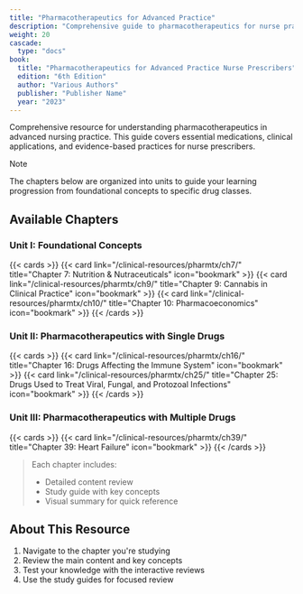 ```yaml
---
title: "Pharmacotherapeutics for Advanced Practice"
description: "Comprehensive guide to pharmacotherapeutics for nurse practitioner students"
weight: 20
cascade:
  type: "docs"
book:
  title: "Pharmacotherapeutics for Advanced Practice Nurse Prescribers"
  edition: "6th Edition"
  author: "Various Authors"
  publisher: "Publisher Name"
  year: "2023"
---
```


Comprehensive resource for understanding pharmacotherapeutics in advanced nursing practice. This guide covers essential medications, clinical applications, and evidence-based practices for nurse prescribers.

> [!NOTE]
> The chapters below are organized into units to guide your learning progression from foundational concepts to specific drug classes.


## Available Chapters

### Unit I: Foundational Concepts
{{< cards >}}
  {{< card link="/clinical-resources/pharmtx/ch7/" title="Chapter 7: Nutrition & Nutraceuticals" icon="bookmark" >}}
  {{< card link="/clinical-resources/pharmtx/ch9/" title="Chapter 9: Cannabis in Clinical Practice" icon="bookmark" >}}
  {{< card link="/clinical-resources/pharmtx/ch10/" title="Chapter 10: Pharmacoeconomics" icon="bookmark" >}}
{{< /cards >}}

### Unit II: Pharmacotherapeutics with Single Drugs
{{< cards >}}
  {{< card link="/clinical-resources/pharmtx/ch16/" title="Chapter 16: Drugs Affecting the Immune System" icon="bookmark" >}}
  {{< card link="/clinical-resources/pharmtx/ch25/" title="Chapter 25: Drugs Used to Treat Viral, Fungal, and Protozoal Infections" icon="bookmark" >}}
{{< /cards >}}

### Unit III: Pharmacotherapeutics with Multiple Drugs
{{< cards >}}
  {{< card link="/clinical-resources/pharmtx/ch39/" title="Chapter 39: Heart Failure" icon="bookmark" >}}
{{< /cards >}}

> Each chapter includes:
> - Detailed content review
> - Study guide with key concepts
> - Visual summary for quick reference

## About This Resource

1. Navigate to the chapter you're studying
2. Review the main content and key concepts
3. Test your knowledge with the interactive reviews
4. Use the study guides for focused review
